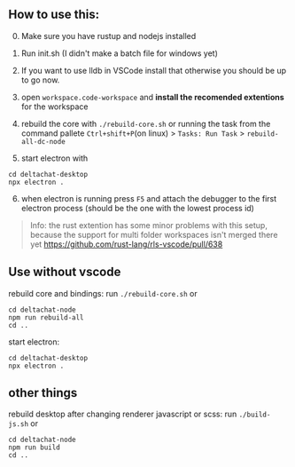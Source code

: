 ## How to use this:

0. Make sure you have rustup and nodejs installed

1. Run init.sh (I didn't make a batch file for windows yet)
2. If you want to use lldb in VSCode install that otherwise you should be up to go now.
3. open `workspace.code-workspace` and **install the recomended extentions** for the workspace

4. rebuild the core with `./rebuild-core.sh` or running the task from the command pallete `Ctrl+shift+P`(on linux) > `Tasks: Run Task` > `rebuild-all-dc-node`
5. start electron with 
```
cd deltachat-desktop
npx electron .
```
6. when electron is running press `F5` and attach the debugger to the first electron process (should be the one with the lowest process id)


> Info: the rust extention has some minor problems with this setup, because the support for multi folder workspaces isn't merged there yet https://github.com/rust-lang/rls-vscode/pull/638


## Use without vscode

rebuild core and bindings:
run `./rebuild-core.sh` or
```
cd deltachat-node
npm run rebuild-all
cd ..
```

start electron:
```
cd deltachat-desktop
npx electron .
```


## other things
rebuild desktop after changing renderer javascript or scss:
run `./build-js.sh` or
```
cd deltachat-node
npm run build
cd ..
```